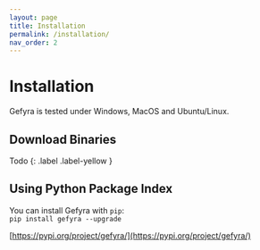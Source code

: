 ```yaml
---
layout: page
title: Installation
permalink: /installation/
nav_order: 2
---
```


# Installation
Gefyra is tested under Windows, MacOS and Ubuntu/Linux.

## Download Binaries
Todo 
{: .label .label-yellow }


## Using Python Package Index
You can install Gefyra with `pip`:  
`pip install gefyra --upgrade`  

[https://pypi.org/project/gefyra/](https://pypi.org/project/gefyra/)
